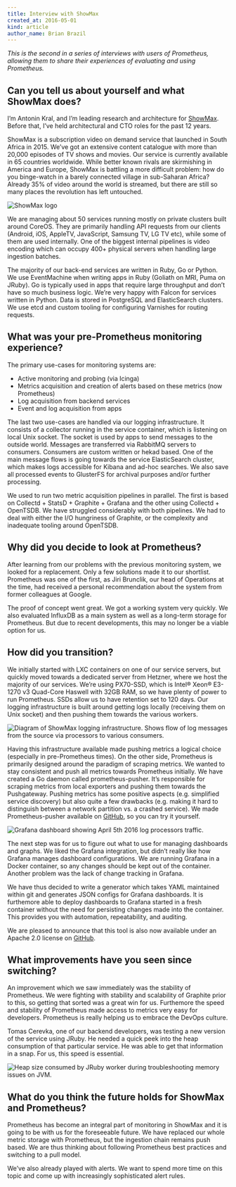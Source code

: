 ```yaml
---
title: Interview with ShowMax
created_at: 2016-05-01
kind: article
author_name: Brian Brazil
---
```


*This is the second in a series of interviews with users of Prometheus, allowing
them to share their experiences of evaluating and using Prometheus.*

## Can you tell us about yourself and what ShowMax does?

I’m Antonin Kral, and I’m leading research and architecture for
[ShowMax](http://www.showmax.com). Before that, I’ve held architectural and CTO
roles for the past 12 years.

ShowMax is a subscription video on demand service that launched in South Africa
in 2015. We’ve got an extensive content catalogue with more than 20,000
episodes of TV shows and movies. Our service is currently available in 65
countries worldwide. While better known rivals are skirmishing in America and
Europe, ShowMax is battling a more difficult problem: how do you binge-watch
in a barely connected village in sub-Saharan Africa? Already 35% of video
around the world is streamed, but there are still so many places the revolution
has left untouched.

![ShowMax logo](/assets/blog/2016-05-01/showmax-logo.png)

We are managing about 50 services running mostly on private clusters built
around CoreOS. They are primarily handling API requests from our clients
(Android, iOS, AppleTV, JavaScript, Samsung TV, LG TV etc), while some of them
are used internally. One of the biggest internal pipelines is video encoding
which can occupy 400+ physical servers when handling large ingestion batches.

The majority of our back-end services are written in Ruby, Go or Python. We use
EventMachine when writing apps in Ruby (Goliath on MRI, Puma on JRuby). Go is
typically used in apps that require large throughput and don’t have so much
business logic. We’re very happy with Falcon for services written in Python.
Data is stored in PostgreSQL and ElasticSearch clusters. We use etcd and custom
tooling for configuring Varnishes for routing requests.

<!-- more -->

## What was your pre-Prometheus monitoring experience?

The primary use-cases for monitoring systems are:

* Active monitoring and probing (via Icinga)
* Metrics acquisition and creation of alerts based on these metrics (now Prometheus)
* Log acquisition from backend services
* Event and log acquisition from apps

The last two use-cases are handled via our logging infrastructure. It consists
of a collector running in the service container, which is listening on local
Unix socket. The socket is used by apps to send messages to the outside world.
Messages are transferred via RabbitMQ servers to consumers. Consumers are
custom written or hekad based. One of the main message flows is going towards
the service ElasticSearch cluster, which makes logs accessible for Kibana and
ad-hoc searches. We also save all processed events to GlusterFS for archival
purposes and/or further processing.

We used to run two metric acquisition pipelines in parallel. The first is based
on Collectd + StatsD + Graphite + Grafana and the other using Collectd +
OpenTSDB. We have struggled considerably with both pipelines. We had to deal
with either the I/O hungriness of Graphite, or the complexity and inadequate
tooling around OpenTSDB.


## Why did you decide to look at Prometheus?

After learning from our problems with the previous monitoring system, we looked
for a replacement. Only a few solutions made it to our shortlist. Prometheus
was one of the first, as Jiri Brunclik, our head of Operations at the time, had
received a personal recommendation about the system from former colleagues at
Google.

The proof of concept went great. We got a working system very quickly. We also
evaluated InfluxDB as a main system as well as a long-term storage for
Prometheus. But due to recent developments, this may no longer be a viable
option for us.


## How did you transition?

We initially started with LXC containers on one of our service servers, but
quickly moved towards a dedicated server from Hetzner, where we host the
majority of our services. We’re using PX70-SSD, which is Intel® Xeon® E3-1270
v3 Quad-Core Haswell with 32GB RAM, so we have plenty of power to run
Prometheus. SSDs allow us to have retention set to 120 days. Our logging
infrastructure is built around getting logs locally (receiving them on Unix
socket) and then pushing them towards the various workers.

![Diagram of ShowMax logging infrastructure. Shows flow of log messages from the source via processors to various consumers.](/assets/blog/2016-05-01/Loggin_infrastructure.png)

Having this infrastructure available made pushing metrics a logical choice
(especially in pre-Prometheus times). On the other side, Prometheus is
primarily designed around the paradigm of scraping metrics. We wanted to stay
consistent and push all metrics towards Prometheus initially. We have created a
Go daemon called prometheus-pusher. It’s responsible for scraping metrics from
local exporters and pushing them towards the Pushgateway. Pushing metrics has
some positive aspects (e.g. simplified service discovery) but also quite a few
drawbacks (e.g. making it hard to distinguish between a network partition vs. a
crashed service). We made Prometheus-pusher available on
[GitHub](https://github.com/ShowMax/prometheus-pusher), so you can try it
yourself.

![Grafana dashboard showing April 5th 2016 log processors traffic.](/assets/blog/2016-05-01/log_processors.png)

The next step was for us to figure out what to use for managing dashboards and
graphs. We liked the Grafana integration, but didn’t really like how Grafana
manages dashboard configurations. We are running Grafana in a Docker
container, so any changes should be kept out of the container. Another problem
was the lack of change tracking in Grafana.

We have thus decided to write a generator which takes YAML maintained within
git and generates JSON configs for Grafana dashboards. It is furthemore able to
deploy dashboards to Grafana started in a fresh container without the need for
persisting changes made into the container. This provides you with automation,
repeatability, and auditing.

We are pleased to announce that this tool is also now available under an Apache
2.0 license on [GitHub](https://github.com/ShowMax/grafana-dashboards-generator).


## What improvements have you seen since switching?

An improvement which we saw immediately was the stability of Prometheus. We
were fighting with stability and scalability of Graphite prior to this, so
getting that sorted was a great win for us. Furthemore the speed and stability
of Prometheus made access to metrics very easy for developers. Prometheus is
really helping us to embrace the DevOps culture.

Tomas Cerevka, one of our backend developers, was testing a new version of the
service using JRuby. He needed a quick peek into the heap consumption of that
particular service. He was able to get that information in a snap. For us,
this speed is essential.

![Heap size consumed by JRuby worker during troubleshooting memory issues on JVM.](/assets/blog/2016-05-01/ui_fragments-heap-zoom.png)

## What do you think the future holds for ShowMax and Prometheus?

Prometheus has become an integral part of monitoring in ShowMax and it is going
to be with us for the foreseeable future. We have replaced our whole metric
storage with Prometheus, but the ingestion chain remains push based. We are
thus thinking about following Prometheus best practices and switching to a pull
model.

We’ve also already played with alerts. We want to spend more time on this topic
and come up with increasingly sophisticated alert rules.
